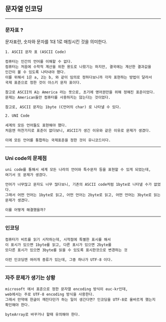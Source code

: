 ## 문자열 인코딩

---

### 문자표 ?

문자표란, 숫자와 문자를 1대 1로 매칭시킨 것을 의미한다.

    1. ASCII 문자 표 (ASCII Code)

    컴퓨터는 인간의 언어를 이해할 수 없다.
    컴퓨터는 처음에 수학적 계산을 위한 용도로 나왔기는 하지만, 결국에는 계산한 결과값을
    인간이 볼 수 있도록 나타내야 했다.
    이를 위해서 1은 a, 2는 b, 와 같이 임의로 정하다보니까 각자 표현하는 방법이 달라서
    국제 표준으로 정한 것이 아스키 문자 표이다.

    참고로 ASCII의 A는 America 라는 뜻으로, 초기에 영어권만을 위해 정해진 표준이었다.
    문제는 American들만 컴퓨터를 사용하지는 않는다는 것이었다.

    참고로, ASCII 문자는 1byte (C언어의 char) 로 나타낼 수 있다.

    2. UNI Code

    세계의 모든 언어들도 표현해야 했다.
    처음엔 마찬가지로 표준이 없다보니, ASCII가 생긴 이유와 같은 이유로 문제가 생겼다.

    이에 모든 언어를 통합하는 국제표준을 정한 것이 유니코드이다.

---

### Uni code의 문제점

    uni code를 통해서 세계 모든 나라의 언어와 특수문자 등을 표현할 수 있게 되었는데,
    여기서 또 문제가 생겼다. 
    
    언어가 너무많고 문자도 너무 많다보니, 기존의 ASCII code처럼 1byte로 나타낼 수가 없었다.
    그래서 어떤 언어는 1byte로 읽고, 어떤 언어는 2byte로 읽고, 어떤 언어는 3byte로 읽는 문제가 생겼다.

    이를 어떻게 해결했을까?

---

### 인코딩

    컴퓨터가 비트를 읽기 시작하는데, 시작점에 특별한 표시를 해서
    이 표시가 있으면 1byte를 읽고, 다른 표시가 있으면 2byte를 
    또다른 표시가 있으면 3byte를 읽을 수 있도록 표시한것으로 변경하는 것

    이런 인코딩엔 여러개 종류가 있는데, 그중 하나가 UTF-8 이다.

---

### 자주 문제가 생기는 상황

    microsoft 에서 표준으로 정한 문자열 encoding 방식이 euc-kr인데,
    web에서는 주로 UTF-8 encoding 방식을 사용한다.
    그래서 만약에 한글이 깨진다던가 하는 일이 생긴다면? 인코딩을 UTF-8로 올바르게 했는지 확인해야 한다.

    byteArray로 바꾸거나 할때 유의해야 한다.